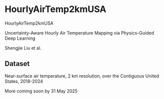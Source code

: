 # HourlyAirTemp2kmUSA
HourlyAirTemp2kmUSA

Uncertainty-Aware Hourly Air Temperature Mapping via Physics-Guided Deep Learning

Shengjie Liu et al. 

## Dataset
Near-surface air temperature, 2 km resolution, over the Contiguous United States, 2018-2024

More coming soon by 31 May 2025
